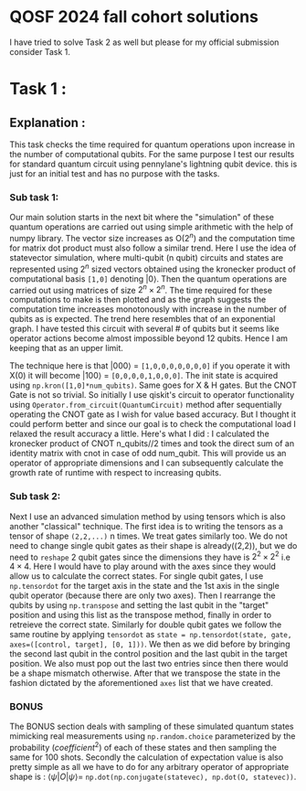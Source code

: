 # QOSF 2024 fall cohort solutions

I have tried to solve Task 2 as well but please for my official submission consider Task 1.

# Task 1 : 

## Explanation :

This task checks the time required for quantum operations upon increase in the number of computational qubits. For the same purpose I test our results for standard quantum circuit using pennylane's lightning qubit device. this is just for an initial test and has no purpose with the tasks. 

### Sub task 1:
Our main solution starts in the next bit where the "simulation" of these quantum operations are carried out using simple arithmetic with the help of numpy library. The vector size increases as O($2^n$) and the computation time for matrix dot product must also follow a similar trend. Here I use the idea of statevector simulation, where multi-qubit (n qubit) circuits and states are represented using $2^n$ sized vectors obtained using the kronecker product of computational basis `[1,0]` denoting $|0\rangle$. Then the quantum operations are carried out using matrices of size $2^n \times 2^n$. The time required for these computations to make is then plotted and as the graph suggests the computation time increases monotonously with increase in the number of qubits as is expected. The trend here resembles that of an exponential graph. I have tested this circuit with several # of qubits but it seems like operator actions become almost impossible beyond 12 qubits. Hence I am keeping that as an upper limit. 

The technique here is that $|000\rangle$ = `[1,0,0,0,0,0,0,0]` if you operate it with X(0) it will become $|100\rangle$ = `[0,0,0,0,1,0,0,0]`. The init state is acquired using `np.kron([1,0]*num_qubits)`. Same goes for X & H gates. But the CNOT Gate is not so trivial. So initially I use qiskit's circuit to operator functionality using `Operator.from_circuit(QuantumCircuit)` method after sequentially operating the CNOT gate as I wish for value based accuracy. But I thought it could perform better and since our goal is to check the computational load I relaxed the result accuracy a little. Here's what I did : I calculated the kronecker product of CNOT n_qubits//2 times and took the direct sum of an identity matrix with cnot in case of odd num_qubit. This will provide us an operator of appropriate dimensions and I can subsequently calculate the growth rate of runtime with respect to increasing qubits.

### Sub task 2:
Next I use an advanced simulation method by using tensors which is also another "classical" technique. The first idea is to writing the tensors as a tensor of shape `(2,2,...)` n times. We treat gates similarly too. We do not need to change single qubit gates as their shape is already((2,2)), but we do need to `reshape` 2 qubit gates since the dimensions they have is $2^2 \times 2^2$ i.e $4 \times 4$. Here I would have to play around with the axes since they would allow us to calculate the correct states. For single qubit gates, I use `np.tensordot` for the target axis in the state and the 1st axis in the single qubit operator (because there are only two axes). Then I rearrange the qubits by using `np.transpose` and setting the last qubit in the "target" position and using this list as the transpose method, finally in order to retreieve the correct state. Similarly for double qubit gates we follow the same routine by applying `tensordot` as `state = np.tensordot(state, gate, axes=([control, target], [0, 1]))`. We then as we did before by bringing the second last qubit in the control position and the last qubit in the target position. We also must pop out the last two entries since then there would be a shape mismatch otherwise. After that we transpose the state in the fashion dictated by the aforementioned `axes` list that we have created.

### BONUS
The BONUS section deals with sampling of these simulated quantum states mimicking real measurements using `np.random.choice` parameterized by the probability ($coefficient^2$) of each of these states and then sampling the same for 100 shots. Secondly the calculation of expectation value is also pretty simple as all we have to do for any arbitrary operator of appropriate shape is : $\langle \psi | O | \psi \rangle =$ `np.dot(np.conjugate(statevec), np.dot(O, statevec))`.